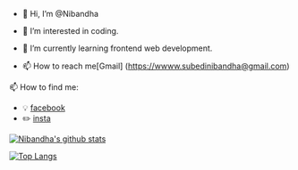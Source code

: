 - 👋 Hi, I’m @Nibandha
- 👀 I’m interested in coding.
- 🌱 I’m currently learning frontend web development.

- 📫 How to reach me[Gmail] (https://wwww.subedinibandha@gmail.com)

<!---
Nibandha/Nibandha is a ✨ special ✨ repository because its `README.md` (this file) appears on your GitHub profile.
You can click the Preview link to take a look at your changes.
--->
 📫 How to find me: 
  - :bulb: [facebook](https://www.facebook.com/nibandha.subedi.3)
  - :pencil2: [insta](https://www.instagram.com/nibandhasubedi/)

[![Nibandha's github stats](https://github-readme-stats.vercel.app/api?username=nibandha&count_private=true&show_icons=true&theme=radical&hide_rank=false)](https://github.com/anuraghazra/github-readme-stats)
  
[![Top Langs](https://github-readme-stats.vercel.app/api/top-langs/?username=nibandha)](https://github.com/Nibandha/github-readme-stats)
